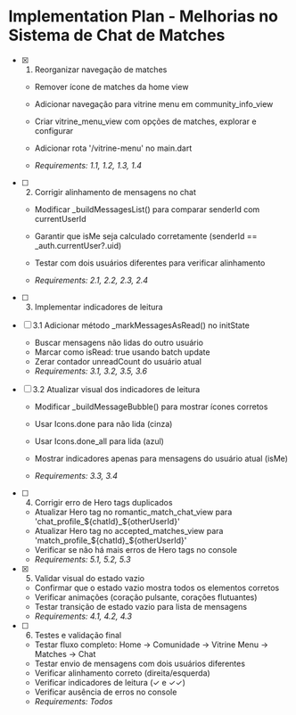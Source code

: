 # Implementation Plan - Melhorias no Sistema de Chat de Matches

- [x] 1. Reorganizar navegação de matches





  - Remover ícone de matches da home view
  - Adicionar navegação para vitrine menu em community_info_view



  - Criar vitrine_menu_view com opções de matches, explorar e configurar
  - Adicionar rota '/vitrine-menu' no main.dart
  - _Requirements: 1.1, 1.2, 1.3, 1.4_






- [ ] 2. Corrigir alinhamento de mensagens no chat
  - Modificar _buildMessagesList() para comparar senderId com currentUserId
  - Garantir que isMe seja calculado corretamente (senderId == _auth.currentUser?.uid)


  - Testar com dois usuários diferentes para verificar alinhamento
  - _Requirements: 2.1, 2.2, 2.3, 2.4_



- [ ] 3. Implementar indicadores de leitura
- [ ] 3.1 Adicionar método _markMessagesAsRead() no initState
  - Buscar mensagens não lidas do outro usuário
  - Marcar como isRead: true usando batch update
  - Zerar contador unreadCount do usuário atual
  - _Requirements: 3.1, 3.2, 3.5, 3.6_

- [ ] 3.2 Atualizar visual dos indicadores de leitura
  - Modificar _buildMessageBubble() para mostrar ícones corretos
  - Usar Icons.done para não lida (cinza)



  - Usar Icons.done_all para lida (azul)
  - Mostrar indicadores apenas para mensagens do usuário atual (isMe)
  - _Requirements: 3.3, 3.4_

- [ ] 4. Corrigir erro de Hero tags duplicados
  - Atualizar Hero tag no romantic_match_chat_view para 'chat_profile_${chatId}_${otherUserId}'
  - Atualizar Hero tag no accepted_matches_view para 'match_profile_${chatId}_${otherUserId}'
  - Verificar se não há mais erros de Hero tags no console
  - _Requirements: 5.1, 5.2, 5.3_

- [x] 5. Validar visual do estado vazio
  - Confirmar que o estado vazio mostra todos os elementos corretos
  - Verificar animações (coração pulsante, corações flutuantes)
  - Testar transição de estado vazio para lista de mensagens
  - _Requirements: 4.1, 4.2, 4.3_

- [ ] 6. Testes e validação final
  - Testar fluxo completo: Home → Comunidade → Vitrine Menu → Matches → Chat
  - Testar envio de mensagens com dois usuários diferentes
  - Verificar alinhamento correto (direita/esquerda)
  - Verificar indicadores de leitura (✓ e ✓✓)
  - Verificar ausência de erros no console
  - _Requirements: Todos_
